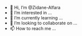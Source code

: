 - 👋 Hi, I’m @Zidane-Alfara
- 👀 I’m interested in ...
- 🌱 I’m currently learning ...
- 💞️ I’m looking to collaborate on ...
- 📫 How to reach me ...

<!---
Zidane-Alfara/Zidane-Alfara is a ✨ special ✨ repository because its `README.md` (this file) appears on your GitHub profile.
You can click the Preview link to take a look at your changes.
--->
